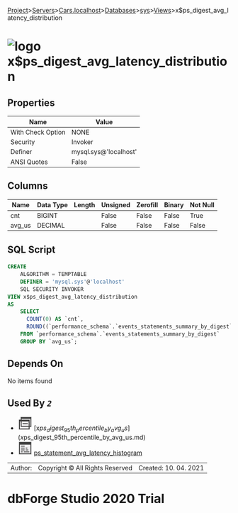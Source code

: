 [Project](../../../../../startpage.md)>[Servers](../../../../Servers.md)>[Cars.localhost](../../../Cars.localhost.md)>[Databases](../../Databases.md)>[sys](../sys.md)>[Views](Views.md)>x$ps_digest_avg_latency_distribution


# ![logo](../../../../../Images/view64.svg) x$ps_digest_avg_latency_distribution


## <a name="#Properties"></a>Properties
|Name|Value|
|---|---|
|With Check Option|NONE|
|Security|Invoker|
|Definer|mysql.sys@'localhost'|
|ANSI Quotes|False|


## <a name="#Columns"></a>Columns
|Name|Data Type|Length|Unsigned|Zerofill|Binary|Not Null|
|---|---|---|---|---|---|---|
|cnt|BIGINT||False|False|False|True|
|avg_us|DECIMAL||False|False|False|False|

## <a name="#SqlScript"></a>SQL Script
```SQL
CREATE 
	ALGORITHM = TEMPTABLE
	DEFINER = 'mysql.sys'@'localhost'
	SQL SECURITY INVOKER
VIEW x$ps_digest_avg_latency_distribution
AS
	SELECT
	  COUNT(0) AS `cnt`,
	  ROUND((`performance_schema`.`events_statements_summary_by_digest`.`AVG_TIMER_WAIT` / 1000000), 0) AS `avg_us`
	FROM `performance_schema`.`events_statements_summary_by_digest`
	GROUP BY `avg_us`;
```

## <a name="#DependsOn"></a>Depends On
No items found

## <a name="#UsedBy"></a>Used By _`2`_
- ![View](../../../../../Images/view.svg) [x$ps_digest_95th_percentile_by_avg_us](x$ps_digest_95th_percentile_by_avg_us.md)
- ![Procedure](../../../../../Images/procedure.svg) [ps_statement_avg_latency_histogram](../Procedures/ps_statement_avg_latency_histogram.md)


||||
|---|---|---|
|Author: |Copyright © All Rights Reserved|Created: 10. 04. 2021|
# dbForge Studio 2020 Trial